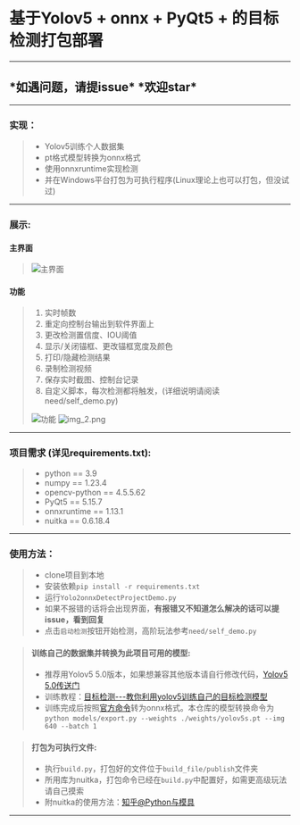 # 基于Yolov5 + onnx + PyQt5 + 的目标检测打包部署

---

## \***如遇问题，请提issue**\* \***欢迎star**\*

---

### 实现：

> - Yolov5训练个人数据集
> - pt格式模型转换为onnx格式
> - 使用onnxruntime实现检测
> - 并在Windows平台打包为可执行程序(Linux理论上也可以打包，但没试过)

---

### 展示:
#### 主界面
> ![主界面](https://img-blog.csdnimg.cn/a52cbae15c7c4fc19ce5476b6374605f.png)

#### **功能**
> 1. 实时帧数
> 2. 重定向控制台输出到软件界面上
> 3. 更改检测置信度、IOU阈值
> 4. 显示/关闭锚框、更改锚框宽度及颜色
> 5. 打印/隐藏检测结果
> 6. 录制检测视频
> 7. 保存实时截图、控制台记录
> 8. 自定义脚本，每次检测都将触发，(详细说明请阅读need/self_demo.py)
>
> ![功能](https://img-blog.csdnimg.cn/93bfdb8ebb844f78b1fb36745d4188a4.png#pic_center)
> ![img_2.png](https://img-blog.csdnimg.cn/d2651fe582694c40b818a798aeb154b6.png#pic_center)

---

### 项目需求 (详见requirements.txt):

> - python == 3.9
> - numpy == 1.23.4
> - opencv-python == 4.5.5.62
> - PyQt5 == 5.15.7
> - onnxruntime == 1.13.1
> - nuitka == 0.6.18.4

---

### 使用方法：

> - clone项目到本地
> - 安装依赖`pip install -r requirements.txt`
> - 运行`Yolo2onnxDetectProjectDemo.py`
> - 如果不报错的话将会出现界面，**有报错又不知道怎么解决的话可以提issue，看到回复**
> - 点击`启动检测`按钮开始检测，高阶玩法参考`need/self_demo.py`


>#### 训练自己的数据集并转换为此项目可用的模型:
>
> - 推荐用Yolov5 5.0版本，如果想兼容其他版本请自行修改代码，[Yolov5 5.0传送门](https://github.com/ultralytics/yolov5/tree/v5.0)
> - 训练教程：[目标检测---教你利用yolov5训练自己的目标检测模型](https://blog.csdn.net/jiaoty19/article/details/125614783)
> - 训练完成后按照[官方命令](https://github.com/ultralytics/yolov5/issues/251)转为onnx格式。本仓库的模型转换命令为`python models/export.py --weights ./weights/yolov5s.pt --img 640 --batch 1`


>#### 打包为可执行文件:
>
> - 执行`build.py`，打包好的文件位于`build_file/publish`文件夹
> - 所用库为nuitka，打包命令已经在`build.py`中配置好，如需更高级玩法请自己摸索
> - 附nuitka的使用方法：[知乎@Python与模具](https://zhuanlan.zhihu.com/p/341099225)

---